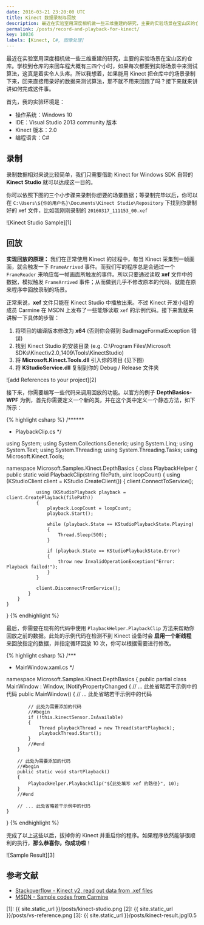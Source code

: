 ```yaml
---
date: 2016-03-21 23:20:00 UTC
title: Kinect 数据录制与回放
description: 最近在实验室用深度相机做一些三维重建的研究，主要的实验场景在宝山区的仓库。学校到仓库的来回车程大概有三四个小时，如果每次都要到实际场景中来测试算法，这真是着实令人头疼。所以我想着，如果能用 Kinect 把仓库中的场景录制下来，回来直接用录好的数据来测试算法，那不就不用来回跑了吗？
permalink: /posts/record-and-playback-for-kinect/
key: 10036
labels: [Kinect, C#, 图像处理]
---
```


最近在实验室用深度相机做一些三维重建的研究，主要的实验场景在宝山区的仓库。学校到仓库的来回车程大概有三四个小时，如果每次都要到实际场景中来测试算法，这真是着实令人头疼。所以我想着，如果能用 Kinect 把仓库中的场景录制下来，回来直接用录好的数据来测试算法，那不就不用来回跑了吗？接下来就来讲讲如何完成这件事。

首先，我的实验环境是：

- 操作系统：Windows 10
- IDE：Visual Studio 2013 community 版本
- Kinect 版本：2.0
- 编程语言：C#

## 录制

录制数据相对来说比较简单，我们只需要借助 Kinect for Windows SDK 自带的 **Kinect Studio** 就可以达成这一目的。

你可以依照下图的三个小步骤来录制你想要的场景数据；等录制完毕以后，你可以在 `C:\Users\${你的用户名}\Documents\Kinect Studio\Repository` 下找到你录制好的 xef 文件，比如我刚刚录制的 `20160317_111153_00.xef`

![Kinect Studio Sample][1]

## 回放

**实现回放的原理：** 我们在正常使用 Kinect 的过程中，每当 Kinect 采集到一帧画面，就会触发一下 `FrameArrived` 事件。而我们写的程序总是会通过一个 `FrameReader` 来响应每一帧画面所触发的事件。所以只要通过读取 **xef** 文件中的数据，模拟触发 `FrameArrived` 事件；从而做到几乎不修改原本的代码，就能在原来程序中回放录制的场景。

正常来说，**xef** 文件只能在 Kinect Studio 中播放出来。不过 Kinect 开发小组的成员 Carmine 在 MSDN 上发布了一些能够读取 `xef` 的示例代码。接下来我就来讲解一下具体的步骤：

1. 将项目的编译版本修改为 **x64** (否则你会得到 BadImageFormatException 错误)
2. 找到 Kinect Studio 的安装目录 (e.g. C:\Program Files\Microsoft SDKs\Kinect\v2.0_1409\Tools\KinectStudio)
3. 将 **Microsoft.Kinect.Tools.dll** 引入你的项目 (见下图)
4. 将 **KStudioService.dll** 复制到你的 Debug / Release 文件夹

![add References to your project][2]

接下来，你需要编写一些代码来调用回放的功能。以官方的例子 **DepthBasics-WPF** 为例，首先你需要定义一个新的类，并在这个类中定义一个静态方法，如下所示：

{% highlight csharp %}
/******
 * PlaybackClip.cs
 */

using System;
using System.Collections.Generic;
using System.Linq;
using System.Text;
using System.Threading;
using System.Threading.Tasks;
using Microsoft.Kinect.Tools;

namespace Microsoft.Samples.Kinect.DepthBasics
{
    class PlaybackHelper
    {
        public static void PlaybackClip(string filePath, uint loopCount)
        {
            using (KStudioClient client = KStudio.CreateClient())
            {
               client.ConnectToService();
               
               using (KStudioPlayback playback = client.CreatePlayback(filePath))
               {
                   playback.LoopCount = loopCount;
                   playback.Start();
        
                   while (playback.State == KStudioPlaybackState.Playing)
                   {
                       Thread.Sleep(500);
                   }
        
                   if (playback.State == KStudioPlaybackState.Error)
                   {
                       throw new InvalidOperationException("Error: Playback failed!");
                   }
               }
        
               client.DisconnectFromService();
            }
        }
    }
}
{% endhighlight %}

最后，你需要在现有的代码中使用 `PlaybackHelper.PlaybackClip` 方法来帮助你回放之前的数据。此处的示例代码在检测不到 Kinect 设备时会 **启用一个新线程** 来回放指定的数据，并指定循环回放 10 次，你可以根据需要进行修改。

{% highlight csharp %}
/***
 * MainWindow.xaml.cs
 */
 
namespace Microsoft.Samples.Kinect.DepthBasics
{
    public partial class MainWindow : Window, INotifyPropertyChanged
    {
        // ... 此处省略若干示例中的代码
		public MainWindow()
        {
            // ... 此处省略若干示例中的代码

            // 此处为需要添加的代码
            //#begin
            if (!this.kinectSensor.IsAvailable)
            {
                Thread playbackThread = new Thread(startPlayback);
                playbackThread.Start();
            }
            //#end
        }

        // 此处为需要添加的代码
        //#begin
        public static void startPlayback()
        {
            PlaybackHelper.PlaybackClip("${此处填写 xef 的路径}", 10);
        }
        //#end
        
        // ... 此处省略若干示例中的代码
    }
}
{% endhighlight %}

完成了以上这些以后，拔掉你的 Kinect 并重启你的程序。如果程序依然能够很顺利的执行，**那么恭喜你，你成功啦**！

![Sample Result][3]


## 参考文献

- [Stackoverflow - Kinect v2, read out data from .xef files](http://stackoverflow.com/questions/27280689/kinect-v2-read-out-data-from-xef-files)
- [MSDN - Sample codes from Carmine](https://social.msdn.microsoft.com/Forums/en-US/59c97d1e-79f6-4dd0-8fae-73080a2c7b18/documentation-for-microsoftkinecttools-api?forum=kinectv2sdk&prof=required)

[1]: {{ site.static_url }}/posts/kinect-studio.png
[2]: {{ site.static_url }}/posts/vs-reference.png
[3]: {{ site.static_url }}/posts/kinect-result.jpg!0.5